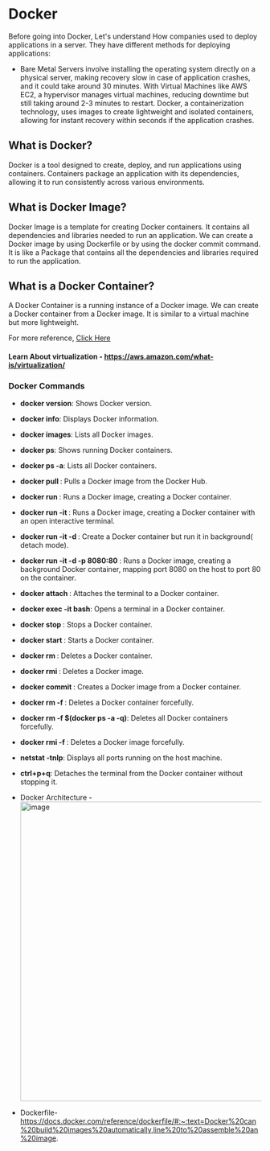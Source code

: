 # Docker

Before going into Docker, Let's understand How companies used to deploy applications in a server. They have different methods for deploying applications:

- Bare Metal Servers involve installing the operating system directly on a physical server, making recovery slow in case of application crashes, and it could take around 30 minutes. With Virtual Machines like AWS EC2, a hypervisor manages virtual machines, reducing downtime but still taking around 2-3 minutes to restart. Docker, a containerization technology, uses images to create lightweight and isolated containers, allowing for instant recovery within seconds if the application crashes.
  
## What is Docker?

Docker is a tool designed to create, deploy, and run applications using containers. Containers package an application with its dependencies, allowing it to run consistently across various environments.

## What is Docker Image?

Docker Image is a template for creating Docker containers. It contains all dependencies and libraries needed to run an application. We can create a Docker image by using Dockerfile or by using the docker commit command. It is like a Package that contains all the dependencies and libraries required to run the application.

## What is a Docker Container?

A Docker Container is a running instance of a Docker image. We can create a Docker container from a Docker image. It is similar to a virtual machine but more lightweight.
<br>

For more reference, [Click Here](https://www.docker.com/resources/what-container/)<br>

#### Learn About virtualization - https://aws.amazon.com/what-is/virtualization/

### Docker Commands

- **docker version**: Shows Docker version.
- **docker info**: Displays Docker information.
- **docker images**: Lists all Docker images.
- **docker ps**: Shows running Docker containers.
- **docker ps -a**: Lists all Docker containers.
- **docker pull <image-name>**: Pulls a Docker image from the Docker Hub.
- **docker run <image-name>**: Runs a Docker image, creating a Docker container.
- **docker run -it <image-name>**: Runs a Docker image, creating a Docker container with an open interactive terminal.
- **docker run -it -d <image-name>**: Create a  Docker container but run it in background( detach mode).
- **docker run -it -d -p 8080:80 <image-name>**: Runs a Docker image, creating a background Docker container, mapping port 8080 on the host to port 80 on the container.
- **docker attach <container-id>**: Attaches the terminal to a Docker container.
- **docker exec -it <container-id> bash**: Opens a terminal in a Docker container.
- **docker stop <container-id>**: Stops a Docker container.
- **docker start <container-id>**: Starts a Docker container.
- **docker rm <container-id>**: Deletes a Docker container.
- **docker rmi <image-id>**: Deletes a Docker image.
- **docker commit <container-id> <image-name>**: Creates a Docker image from a Docker container.
- **docker rm -f <container-id>**: Deletes a Docker container forcefully.
- **docker rm -f $(docker ps -a -q)**: Deletes all Docker containers forcefully.
- **docker rmi -f <image-id>**: Deletes a Docker image forcefully.
- **netstat -tnlp**: Displays all ports running on the host machine.
- **ctrl+p+q**: Detaches the terminal from the Docker container without stopping it.

- Docker Architecture -
  <img width="596" alt="image" src="https://github.com/sudhanshuvlog/GFG-Devops18/assets/124223047/3624888c-0dd8-46c8-bcdc-4229fde9b825">

- Dockerfile- https://docs.docker.com/reference/dockerfile/#:~:text=Docker%20can%20build%20images%20automatically,line%20to%20assemble%20an%20image.

